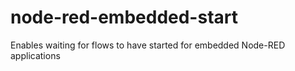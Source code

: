 # node-red-embedded-start
Enables waiting for flows to have started for embedded Node-RED applications
